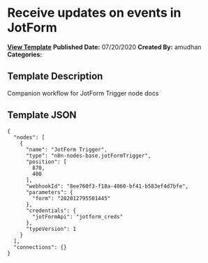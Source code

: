 # Receive updates on events in JotForm

**[View Template](https://n8n.io/workflows/541-/)**  **Published Date:** 07/20/2020  **Created By:** amudhan  **Categories:**   

## Template Description

Companion workflow for JotForm Trigger node docs



## Template JSON

```
{
  "nodes": [
    {
      "name": "JotForm Trigger",
      "type": "n8n-nodes-base.jotFormTrigger",
      "position": [
        870,
        400
      ],
      "webhookId": "8ee760f3-f18a-4060-bf41-b583ef4d7bfe",
      "parameters": {
        "form": "202012795501445"
      },
      "credentials": {
        "jotFormApi": "jotform_creds"
      },
      "typeVersion": 1
    }
  ],
  "connections": {}
}
```
